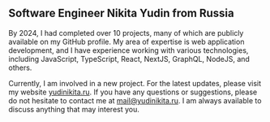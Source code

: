 ## Software Engineer Nikita Yudin from Russia

By 2024, I had completed over 10 projects, many of which are publicly available on my GitHub profile. My area of expertise is web application development, and I have experience working with various technologies, including JavaScript, TypeScript, React, NextJS, GraphQL, NodeJS, and others.

Currently, I am involved in a new project. For the latest updates, please visit my website [yudinikita.ru](https://yudinikita.ru). If you have any questions or suggestions, please do not hesitate to contact me at mail@yudinikita.ru. I am always available to discuss anything that may interest you.
